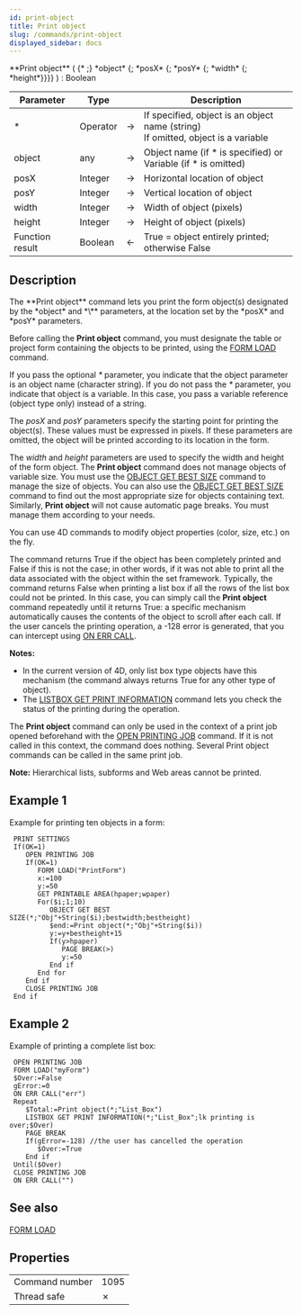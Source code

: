 ```yaml
---
id: print-object
title: Print object
slug: /commands/print-object
displayed_sidebar: docs
---
```


<!--REF #_command_.Print object.Syntax-->**Print object** ( {* ;} *object* {; *posX* {; *posY* {; *width* {; *height*}}}} ) : Boolean<!-- END REF-->
<!--REF #_command_.Print object.Params-->
| Parameter | Type |  | Description |
| --- | --- | --- | --- |
| * | Operator | &#8594;  | If specified, object is an object name (string) <br/>If omitted, object is a variable |
| object | any | &#8594;  | Object name (if * is specified) or <br/>Variable (if * is omitted) |
| posX | Integer | &#8594;  | Horizontal location of object |
| posY | Integer | &#8594;  | Vertical location of object |
| width | Integer | &#8594;  | Width of object (pixels) |
| height | Integer | &#8594;  | Height of object (pixels) |
| Function result | Boolean | &#8592; | True = object entirely printed; otherwise False |

<!-- END REF-->

## Description 

<!--REF #_command_.Print object.Summary-->The **Print object** command lets you print the form object(s) designated by the *object* and *\** parameters, at the location set by the *posX* and *posY* parameters.<!-- END REF-->

Before calling the **Print object** command, you must designate the table or project form containing the objects to be printed, using the [FORM LOAD](../commands/form-load.md) command. 

If you pass the optional *\** parameter, you indicate that the object parameter is an object name (character string). If you do not pass the *\** parameter, you indicate that object is a variable. In this case, you pass a variable reference (object type only) instead of a string.

The *posX* and *posY* parameters specify the starting point for printing the object(s). These values must be expressed in pixels. If these parameters are omitted, the object will be printed according to its location in the form. 

The *width* and *height* parameters are used to specify the width and height of the form object. The **Print object** command does not manage objects of variable size. You must use the [OBJECT GET BEST SIZE](object-get-best-size.md) command to manage the size of objects. You can also use the [OBJECT GET BEST SIZE](object-get-best-size.md) command to find out the most appropriate size for objects containing text. Similarly, **Print object** will not cause automatic page breaks. You must manage them according to your needs. 

You can use 4D commands to modify object properties (color, size, etc.) on the fly.

The command returns True if the object has been completely printed and False if this is not the case; in other words, if it was not able to print all the data associated with the object within the set framework. Typically, the command returns False when printing a list box if all the rows of the list box could not be printed. In this case, you can simply call the **Print object** command repeatedly until it returns True: a specific mechanism automatically causes the contents of the object to scroll after each call. If the user cancels the printing operation, a -128 error is generated, that you can intercept using [ON ERR CALL](on-err-call.md).

**Notes:**  

* In the current version of 4D, only list box type objects have this mechanism (the command always returns True for any other type of object).
* The [LISTBOX GET PRINT INFORMATION](listbox-get-print-information.md) command lets you check the status of the printing during the operation.

The **Print object** command can only be used in the context of a print job opened beforehand with the [OPEN PRINTING JOB](open-printing-job.md) command. If it is not called in this context, the command does nothing. Several Print object commands can be called in the same print job. 

**Note:** Hierarchical lists, subforms and Web areas cannot be printed.

## Example 1 

Example for printing ten objects in a form:

```4d
 PRINT SETTINGS
 If(OK=1)
    OPEN PRINTING JOB
    If(OK=1)
       FORM LOAD("PrintForm")
       x:=100
       y:=50
       GET PRINTABLE AREA(hpaper;wpaper)
       For($i;1;10)
          OBJECT GET BEST SIZE(*;"Obj"+String($i);bestwidth;bestheight)
          $end:=Print object(*;"Obj"+String($i))
          y:=y+bestheight+15
          If(y>hpaper)
             PAGE BREAK(>)
             y:=50
          End if
       End for
    End if
    CLOSE PRINTING JOB
 End if
```

## Example 2 

Example of printing a complete list box:

```4d
 OPEN PRINTING JOB
 FORM LOAD("myForm")
 $Over:=False
 gError:=0
 ON ERR CALL("err")
 Repeat
    $Total:=Print object(*;"List_Box")
    LISTBOX GET PRINT INFORMATION(*;"List_Box";lk printing is over;$Over)
    PAGE BREAK
    If(gError=-128) //the user has cancelled the operation
       $Over:=True
    End if
 Until($Over)
 CLOSE PRINTING JOB
 ON ERR CALL("")
```

## See also 

[FORM LOAD](../commands/form-load.md)  

## Properties

|  |  |
| --- | --- |
| Command number | 1095 |
| Thread safe | &cross; |


